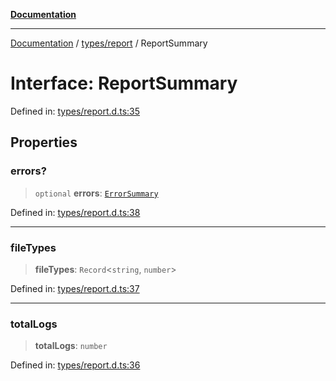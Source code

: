 [**Documentation**](../../../README.md)

***

[Documentation](../../../README.md) / [types/report](../README.md) / ReportSummary

# Interface: ReportSummary

Defined in: [types/report.d.ts:35](https://github.com/Jason-Vaughan/CLiTS/blob/08dc9183978ffe290c0eea07fbaf407630d61e44/src/types/report.d.ts#L35)

## Properties

### errors?

> `optional` **errors**: [`ErrorSummary`](ErrorSummary.md)

Defined in: [types/report.d.ts:38](https://github.com/Jason-Vaughan/CLiTS/blob/08dc9183978ffe290c0eea07fbaf407630d61e44/src/types/report.d.ts#L38)

***

### fileTypes

> **fileTypes**: `Record`\<`string`, `number`\>

Defined in: [types/report.d.ts:37](https://github.com/Jason-Vaughan/CLiTS/blob/08dc9183978ffe290c0eea07fbaf407630d61e44/src/types/report.d.ts#L37)

***

### totalLogs

> **totalLogs**: `number`

Defined in: [types/report.d.ts:36](https://github.com/Jason-Vaughan/CLiTS/blob/08dc9183978ffe290c0eea07fbaf407630d61e44/src/types/report.d.ts#L36)
